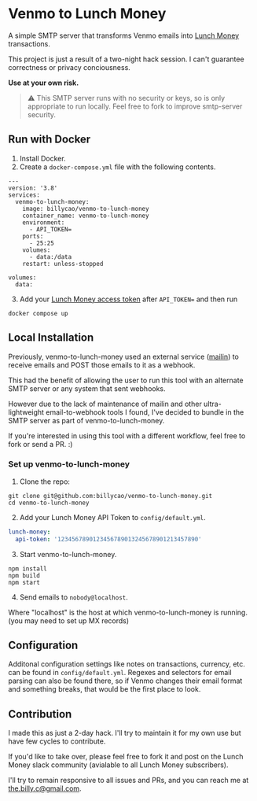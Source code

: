 # Venmo to Lunch Money

A simple SMTP server that transforms Venmo emails into [Lunch Money][lunch-money] transactions.

This project is just a result of a two-night hack session. I can't guarantee
correctness or privacy conciousness.

**Use at your own risk.**

<!--
## Background

### How it works

![Data Flow](doc/img/data-flow-diagram.png)

1. Venmo sends an email to you.
2. You forward the email to your server, running [mailin][mailin].
3. mailin sends a JSON object to **venmo-to-lunch-money**.
4. **venmo-to-lunch-money** creates a Lunch Money transaction.
-->

> :warning: This SMTP server runs with no security or keys, so is only appropriate to run
> locally. Feel free to fork to improve smtp-server security.

## Run with Docker

1. Install Docker.
2. Create a `docker-compose.yml` file with the following contents.

```
---
version: '3.8'
services:
  venmo-to-lunch-money:
    image: billycao/venmo-to-lunch-money
    container_name: venmo-to-lunch-money
    environment:
      - API_TOKEN=
    ports:
      - 25:25
    volumes:
      - data:/data
    restart: unless-stopped

volumes:
  data:
```

3. Add your [Lunch Money access token][lunch-money-token] after `API_TOKEN=` and then run

```
docker compose up
```

## Local Installation

Previously, venmo-to-lunch-money used an external service ([mailin][mailin]) to receive emails
and POST those emails to it as a webhook.

This had the benefit of allowing the user to run this tool with an alternate SMTP server or any system that
sent webhooks.

However due to the lack of maintenance of mailin and other ultra-lightweight email-to-webhook tools I found,
I've decided to bundle in the SMTP server as part of venmo-to-lunch-money.

If you're interested in using this tool with a different workflow, feel free to fork or send a PR. :)

### Set up venmo-to-lunch-money

1. Clone the repo:
```
git clone git@github.com:billycao/venmo-to-lunch-money.git
cd venmo-to-lunch-money
```

2. Add your Lunch Money API Token to `config/default.yml`.
```yaml
lunch-money:
  api-token: '1234567890123456789013245678901213457890'
```

3. Start venmo-to-lunch-money.
```
npm install
npm build
npm start
```

4. Send emails to `nobody@localhost`.

Where "localhost" is the host at which venmo-to-lunch-money is running. (you may need to set up MX records)

## Configuration

Additonal configuration settings like notes on transactions, currency, etc. can
be found in `config/default.yml`. Regexes and selectors for email parsing
can also be found there, so if Venmo changes their email format and something breaks,
that would be the first place to look.

## Contribution

I made this as just a 2-day hack. I'll try to maintain it for my own use but
have few cycles to contribute.

If you'd like to take over, please feel free to fork it and post on the Lunch Money slack community (avialable to all Lunch
Money subscribers).

I'll try to remain responsive to all issues and PRs, and you can reach me at
[the.billy.c@gmail.com](mailto:the.billy.c@gmail.com).

[lunch-money]: https://lunchmoney.app/
[lunch-money-token]: https://my.lunchmoney.app/developers
[mailin]: https://www.npmjs.com/package/mailin
